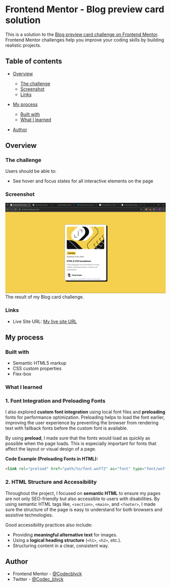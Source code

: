 # Frontend Mentor - Blog preview card solution

This is a solution to the [Blog preview card challenge on Frontend Mentor](https://www.frontendmentor.io/challenges/blog-preview-card-ckPaj01IcS). Frontend Mentor challenges help you improve your coding skills by building realistic projects. 

## Table of contents

- [Overview](#overview)
  - [The challenge](#the-challenge)
  - [Screenshot](#screenshot)
  - [Links](#links)
- [My process](#my-process)
  - [Built with](#built-with)
  - [What I learned](#what-i-learned)

- [Author](#author)

## Overview

### The challenge

Users should be able to:

- See hover and focus states for all interactive elements on the page

### Screenshot

![](./assets/images/blog-card-result-screenshot.png)
The result of my Blog card challenge.

### Links

- Live Site URL: [My live site URL ](https://codecblvck.github.io/blog-preview-card-main/)

## My process

### Built with

- Semantic HTML5 markup
- CSS custom properties
- Flex-box

### What I learned

### **1. Font Integration and Preloading Fonts**
I also explored **custom font integration** using local font files and **preloading** fonts for performance optimization. Preloading helps to load the font earlier, improving the user experience by preventing the browser from rendering text with fallback fonts before the custom font is available.

By using **preload**, I made sure that the fonts would load as quickly as possible when the page loads. This is especially important for fonts that affect the layout or visual design of a page.

**Code Example (Preloading Fonts in HTML):**
```html
<link rel="preload" href="path/to/font.woff2" as="font" type="font/woff2" crossorigin="anonymous">
```
### **2. HTML Structure and Accessibility**
Throughout the project, I focused on **semantic HTML** to ensure my pages are not only SEO-friendly but also accessible to users with disabilities. By using semantic HTML tags like, `<section>`, `<main>`, and `<footer>`, I made sure the structure of the page is easy to understand for both browsers and assistive technologies.

Good accessibility practices also include:
- Providing **meaningful alternative text** for images.
- Using a **logical heading structure** (`<h1>`, `<h2>`, etc.).
- Structuring content in a clear, consistent way.

## Author

- Frontend Mentor - [@Codecblvck](https://www.frontendmentor.io/profile/Codecblvck)
- Twitter - [@Codec_blvck](https://x.com/Codec_blvck)